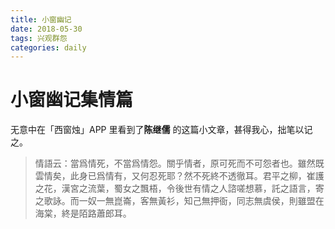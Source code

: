 ```yaml
---
title: 小窗幽记
date: 2018-05-30
tags: 兴观群怨
categories: daily
---
```


# 小窗幽记集情篇

无意中在「西窗烛」APP 里看到了**陈继儒** 的这篇小文章，甚得我心，拙笔以记之。

> ​       情語云：當爲情死，不當爲情怨。關乎情者，原可死而不可怨者也。雖然既雲情矣，此身已爲情有，又何忍死耶？然不死終不透徹耳。君平之柳，崔護之花，漢宮之流葉，蜀女之飄梧，令後世有情之人諮嗟想慕，託之語言，寄之歌詠。而一奴一無崑崙，客無黃衫，知己無押衙，同志無虞侯，則雖盟在海棠，終是陌路蕭郎耳。